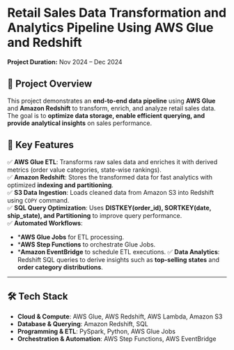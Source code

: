 # Retail Sales Data Transformation and Analytics Pipeline Using AWS Glue and Redshift  
**Project Duration:** Nov 2024 – Dec 2024  

## **📌 Project Overview**
This project demonstrates an **end-to-end data pipeline** using **AWS Glue** and **Amazon Redshift** to transform, enrich, and analyze retail sales data. The goal is to **optimize data storage, enable efficient querying, and provide analytical insights** on sales performance.  

## **🚀 Key Features**
✅ **AWS Glue ETL**: Transforms raw sales data and enriches it with derived metrics (order value categories, state-wise rankings).  
✅ **Amazon Redshift**: Stores the transformed data for fast analytics with optimized **indexing and partitioning**.  
✅ **S3 Data Ingestion**: Loads cleaned data from Amazon S3 into Redshift using `COPY` command.  
✅ **SQL Query Optimization**: Uses **DISTKEY(order_id), SORTKEY(date, ship_state), and Partitioning** to improve query performance.  
✅ **Automated Workflows**:  
   - ***AWS Glue Jobs** for ETL processing.  
   - ***AWS Step Functions** to orchestrate Glue Jobs.  
   - ***Amazon EventBridge** to schedule ETL executions. 
✅ **Data Analytics**: Redshift SQL queries to derive insights such as **top-selling states** and **order category distributions**.  

---

## **🛠️ Tech Stack**
- **Cloud & Compute**: AWS Glue, AWS Redshift, AWS Lambda, Amazon S3  
- **Database & Querying**: Amazon Redshift, SQL  
- **Programming & ETL**: PySpark, Python, AWS Glue Jobs  
- **Orchestration & Automation**: AWS Step Functions, AWS EventBridge  


